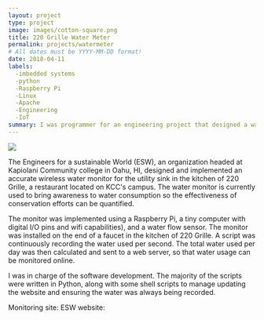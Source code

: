 ```yaml
---
layout: project
type: project
image: images/cotton-square.png
title: 220 Grille Water Meter
permalink: projects/watermeter
# All dates must be YYYY-MM-DD format!
date: 2018-04-11
labels:
  -imbedded systems
  -python
  -Raspberry Pi
  -Linux
  -Apache
  -Engineering
  -IoT
summary: I was programmer for an engineering project that designed a water monitoring device used at the restaurant 220 Grille.
---
```


<img class="ui image" src="{{ site.baseurl }}/images/cotton-header.png">

The Engineers for a sustainable World (ESW), an organization headed at Kapiolani Community college in Oahu, HI, designed and implemented an accurate wireless water monitor for the utility sink in the kitchen of 220 Grille, a restaurant located on KCC's campus. The water monitor is currently used to bring awareness to water consumption so the effectiveness of conservation efforts can be quantified.

The monitor was implemented using a Raspberry Pi, a tiny computer with digital I/O pins and wifi capabilities), and a water flow sensor. The monitor was installed on the end of a faucet in the kitchen of 220 Grille. A script was continuously recording the water used per second. The total water used per day was then calculated and sent to a web server, so that water usage can be monitored online. 


I was in charge of the software development. The majority of the scripts were written in Python, along with some shell scripts to manage updating the website and ensuring the water was always being recorded.


Monitoring site: <a href="http://166.122.10.147/~chris/"></a>
ESW website:  <a href="eswkcc.wordpress.com"></a>
